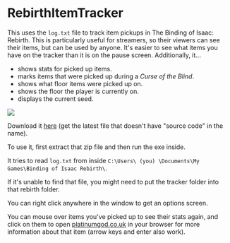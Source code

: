 RebirthItemTracker
==================

This uses the `log.txt` file to track item pickups in The Binding of Isaac: Rebirth. This is particularly useful for streamers, so their viewers can see their items, but can be used by anyone. It's easier to see what items you have on the tracker than it is on the pause screen. Additionally, it...

- shows stats for picked up items.
- marks items that were picked up during a _Curse of the Blind_.
- shows what floor items were picked up on.
- shows the floor the player is currently on.
- displays the current seed.

![](http://i.imgur.com/zG3eV8V.png)

Download it [here](screenshot/screenshot.png) (get the latest file that doesn't have "source code" in the name).

To use it, first extract that zip file and then run the exe inside.

It tries to read `log.txt` from inside `C:\Users\ (you) \Documents\My Games\Binding of Isaac Rebirth\`.

If it's unable to find that file, you might need to put the tracker folder into that rebirth folder.

You can right click anywhere in the window to get an options screen.

You can mouse over items you've picked up to see their stats again, and click on them to open [platinumgod.co.uk](http://platinumgod.co.uk/) in your browser for more information about that item (arrow keys and enter also work).
